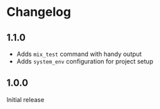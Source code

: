# Changelog

## 1.1.0

* Adds `mix_test` command with handy output
* Adds `system_env` configuration for project setup

## 1.0.0

Initial release
